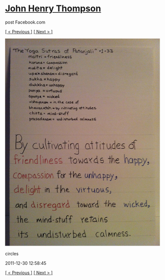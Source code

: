 # [John Henry Thompson](../README.md)
post Facebook.com

[[ < Previous ]](2012-01-01-12.md) [[ Next > ]](2011-12-30-2.md)

[![](../media/2011-12-30/circles.jpg)](../README.md)

circles

2011-12-30 12:58:45

[[ < Previous ]](2012-01-01-12.md) [[ Next > ]](2011-12-30-2.md)